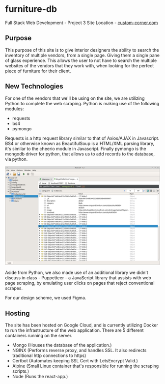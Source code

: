 # furniture-db
Full Stack Web Development - Project 3
Site Location - [custom-corner.com](https://custom-corner.com)

## Purpose
This purpose of this site is to give interior designers the ability to search the inventory of multiple vendors, from a single page.  Giving them a single pane of glass experience.  This allows the user to not have to search the multiple websites of the vendors that they work with, when looking for the perfect piece of furniture for their client.

## New Technologies
For one of the vendors that we'll be using on the site, we are utilizing Python to complete the web scraping.  Python is making use of the following modules:
- requests
- bs4
- pymongo

Requests is a http request library similar to that of Axios/AJAX in Javascript.  BS4 or otherwise known as BeautifulSoup is a HTML/XML parsing library, it's similar to the cheerio module in Javascript.  Finally pymongo is the mongodb driver for python, that allows us to add records to the database, via python.

![alt screenshot](./readme_imgs/vanguard.png)

Aside from Python, we also made use of an additional library we didn't discuss in class - Puppetteer - a JavaScript library that assists with web page scraping, by emulating user clicks on pages that reject conventional scrapes.

For our design scheme, we used Figma.

## Hosting

The site has been hosted on Google Cloud, and is currently utilizing Docker to run the infrastructure of the web application.  There are 5 different containers running on the server.
- Mongo (Houses the database of the application.)
- NGINX (Performs reverse proxy, and handles SSL.  It also redirects traditional http connections to https)
- Certbot (Automates keeping SSL Cert with LetsEncrypt Valid.)
- Alpine (Small Linux container that's responsible for running the scraping scripts.)
- Node (Runs the react-app.)

